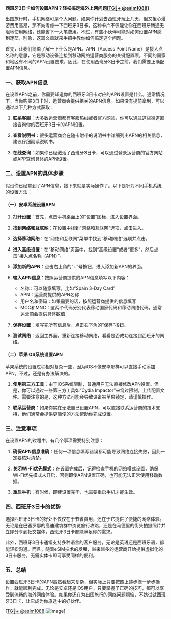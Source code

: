 **西班牙3日卡如何设置APN？轻松搞定海外上网问题[[TG💪+ @esim1088](https://t.me/s/esim1088)]**

出国旅行时，手机网络可是个大问题。如果你计划去西班牙玩上几天，但又担心漫游费用高昂，那不妨考虑一下西班牙3日卡。这种卡片不仅能让你在西班牙畅通无阻地使用网络，还能省下一大笔费用。不过，有些小伙伴可能对如何设置APN感到迷茫，别急，这篇文章就来手把手教你如何搞定这个问题。

首先，让我们简单了解一下什么是APN。APN（Access Point Name）是接入点名称的意思，它是移动设备连接到移动网络运营商服务的关键配置项。不同的国家和地区有不同的APN设置要求，因此，在使用西班牙3日卡之前，我们需要正确配置APN信息。

### 一、获取APN信息

在设置APN之前，你需要知道你的西班牙3日卡对应的APN设置是什么。通常情况下，当你购买3日卡时，运营商会提供相关的APN信息。如果没有提前拿到，可以通过以下几种方式获取：

1. **联系客服**：大多数运营商都有客服热线或者官方网站，你可以通过这些渠道直接咨询你的西班牙3日卡的APN设置。
   
2. **查看说明书**：很多运营商会在随卡附带的说明书中详细列出APN的相关信息，建议仔细阅读说明书。
   
3. **在线查询**：如果你已经激活了西班牙3日卡，可以通过登录运营商的官方网站或APP查询具体的APN设置。

### 二、设置APN的具体步骤

假设你已经拿到了APN信息，接下来就是实际操作了。以下是针对不同手机系统的设置方法：

#### （一）安卓系统设置APN

1. **打开设置**：首先，点击手机桌面上的“设置”图标，进入设置界面。
   
2. **找到网络和互联网**：在设置中找到“网络和互联网”选项，点击进入。

3. **选择移动网络**：在“网络和互联网”菜单中找到“移动网络”选项并点击。

4. **进入高级设置**：在“移动网络”页面中，找到“高级设置”或者“更多”，然后点击“接入点名称（APN）”。

5. **添加新的APN**：点击右上角的“+”号按钮，进入添加新APN的界面。

6. **输入APN信息**：按照运营商提供的APN信息填写以下内容：
   - 名称：可以随意填写，比如“Spain 3-Day Card”
   - APN：运营商提供的APN名称
   - 用户名和密码：如果需要的话，按照运营商提供的信息填写
   - MCC和MNC：这两个代码分别代表移动国家代码和移动网络代码，通常运营商会提供具体数值
   
7. **保存设置**：填写完所有信息后，点击右下角的“保存”按钮。

8. **测试网络**：返回主界面，重新连接移动网络，看看是否成功连接到西班牙的网络。

#### （二）苹果iOS系统设置APN

苹果系统的设置过程相对复杂一些，因为iOS不像安卓那样可以直接手动添加APN。不过，还是有办法解决的。

1. **使用第三方工具**：由于iOS系统限制，普通用户无法直接修改APN设置。但是，你可以通过一些第三方工具如“Cydia Impactor”来绕过限制，上传配置文件。需要注意的是，这种方法可能会导致设备被苹果锁定，请谨慎操作。

2. **联系运营商**：如果你实在无法自己设置APN，可以直接联系运营商的技术支持，他们通常会提供更简便的方法帮助你完成设置。

### 三、注意事项

在设置APN的过程中，有几个事项需要特别注意：

1. **确保APN信息准确**：任何一项信息填写错误都可能导致网络连接失败，因此一定要核对清楚。

2. **关闭Wi-Fi优先模式**：在设置完成后，记得检查手机的网络模式设置，确保Wi-Fi优先模式未开启，否则即使APN设置正确，也可能无法正常使用移动数据。

3. **重启手机**：有时候，即使设置完毕，也需要重启手机才能生效。

### 四、西班牙3日卡的优势

选择西班牙3日卡的好处不仅仅在于节省费用，还在于它提供了便捷的网络体验。无论是在巴塞罗那的高迪建筑群中浏览旅行攻略，还是在马德里的街头拍摄照片并立即分享到社交媒体，西班牙3日卡都能满足你的需求。

此外，西班牙3日卡通常支持多种语言的客户服务，无论是英语还是西班牙语，都能轻松沟通。而且，随着eSIM技术的发展，越来越多的运营商开始提供虚拟化的3日卡服务，无需实体卡即可享受同样的便利。

### 五、总结

设置西班牙3日卡的APN虽然看起来复杂，但实际上只要按照上述步骤一步步操作，就能顺利完成。无论是安卓还是iOS用户，只要掌握了正确的技巧，都可以享受到流畅的海外网络体验。如果你还在为出国旅行的网络问题烦恼，不妨试试西班牙3日卡，让它成为你旅途中的好伙伴。

[[TG💪+ @esim1088](https://t.me/s/esim1088) ![Image](https://i.postimg.cc/4NQfJmqS/Snipaste-2025-05-13-00-14-12.png)]